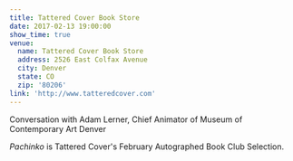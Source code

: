 ```yaml
---
title: Tattered Cover Book Store
date: 2017-02-13 19:00:00
show_time: true
venue:
  name: Tattered Cover Book Store
  address: 2526 East Colfax Avenue
  city: Denver
  state: CO
  zip: '80206'
link: 'http://www.tatteredcover.com'
---
```



Conversation with Adam Lerner, Chief Animator of Museum of Contemporary Art Denver

*Pachinko* is Tattered Cover's February Autographed Book Club Selection.